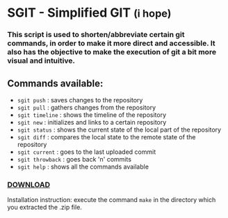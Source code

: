 # SGIT - Simplified GIT <small>(i hope)</small>

### This script is used to shorten/abbreviate certain git commands, in order to make it more direct and accessible. It also has the objective to make the execution of git a bit more visual and intuitive.

## Commands available:

- `sgit push` : saves changes to the repository
- `sgit pull` : gathers changes from the repository
- `sgit timeline` : shows the timeline of the repository
- `sgit new` : initializes and links to a certain repository
- `sgit status` : shows the current state of the local part of the repository
- `sgit diff` : compares the local state to the remote state of the repository
- `sgit current` : goes to the last uploaded commit
- `sgit throwback` : goes back 'n' commits
- `sgit help` : shows all the commands available

### <a href=https://github.com/perezjquim/sgit/archive/master.zip>DOWNLOAD</a>

Installation instruction: execute the command `make` in the directory which you extracted the .zip file.
